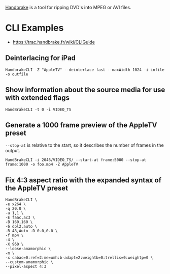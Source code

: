 [Handbrake](http://handbrake.m0k.org/) is a tool for ripping DVD's into MPEG or AVI files.

# CLI Examples

- <https://trac.handbrake.fr/wiki/CLIGuide>

## Deinterlacing for iPad

```
HandbrakeCLI -Z "AppleTV" --deinterlace fast --maxWidth 1024 -i infile -o outfile
```

## Show information about the source media for use with extended flags

```
HandBrakeCLI -t 0 -i VIDEO_TS
```

## Generate a 1000 frame preview of the AppleTV preset

`--stop-at` is relative to the start, so it describes the number of frames in the output.

```
HandBrakeCLI -i 2046/VIDEO_TS/ --start-at frame:5000 --stop-at frame:1000 -o foo.mp4 -Z AppleTV
```

## Fix 4:3 aspect ratio with the expanded syntax of the AppleTV preset

```
HandBrakeCLI \
-e x264 \
-q 20.0 \
-a 1,1 \
-E faac,ac3 \
-B 160,160 \
-6 dpl2,auto \
-R 48,Auto -D 0.0,0.0 \
-f mp4 \
-4 \
-X 960 \
--loose-anamorphic \
-m \
-x cabac=0:ref=2:me=umh:b-adapt=2:weightb=0:trellis=0:weightp=0 \
--custom-anamorphic \
--pixel-aspect 4:3
```
